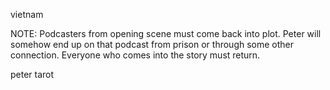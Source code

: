 vietnam

NOTE: Podcasters from opening scene must come back into plot. Peter will somehow end up on that podcast from prison or through some other connection. Everyone who comes into the story must return.

peter tarot



